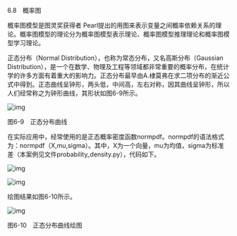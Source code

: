6.8　概率图

概率图模型是图灵奖获得者 Pearl提出的用图来表示变量之间概率依赖关系的理论。概率图模型的理论分为概率图模型表示理论、概率图模型推理理论和概率图模型学习理论。

正态分布（Normal Distribution），也称为常态分布，又名高斯分布（Gaussian Distribution），是一个在数学、物理及工程等领域都非常重要的概率分布，在统计学的许多方面有着重大的影响力。正态分布最早由A.棣莫弗在求二项分布的渐近公式中得到。正态曲线呈钟形，两头低，中间高，左右对称，因其曲线呈钟形，所以人们经常称之为钟形曲线，其形状如图6-9所示。

![img](https://cdn.nlark.com/yuque/0/2022/jpeg/21473765/1644303522511-6008c55a-5786-4060-8184-6f6d0a9f97ed.jpeg)

图6-9　正态分布曲线

在实际应用中，经常使用的是正态概率密度函数normpdf。normpdf的语法格式为：normpdf（X,mu,sigma）。其中，X为一个向量，mu为均值，sigma为标准差（本案例见文件probability_density.py），代码如下。

![img](https://cdn.nlark.com/yuque/0/2022/jpeg/21473765/1644303523088-a817a14e-c22d-47be-85be-034e615dd04b.jpeg)

![img](https://cdn.nlark.com/yuque/0/2022/jpeg/21473765/1644303523611-303fb4f1-835c-41ed-83a2-24d5b470491f.jpeg)

绘图结果如图6-10所示。

![img](https://cdn.nlark.com/yuque/0/2022/jpeg/21473765/1644303523990-1dd91a0c-54a4-438c-ae78-0e2f546b9f23.jpeg)

图6-10　正态分布曲线绘图
